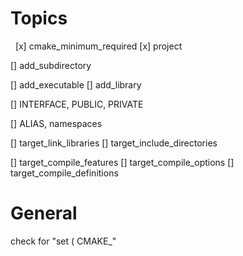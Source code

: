 # Topics

  [x] cmake_minimum_required
[x] project

[] add_subdirectory

[] add_executable
[] add_library

[] INTERFACE, PUBLIC, PRIVATE

[] ALIAS, namespaces

[] target_link_libraries
[] target_include_directories

[] target_compile_features
[] target_compile_options
[] target_compile_definitions

# General

check for "set ( CMAKE_"
